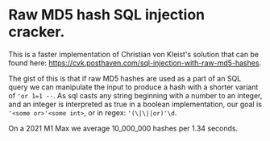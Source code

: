 # Raw MD5 hash SQL injection cracker. 

This is a faster implementation of Christian von Kleist's solution that can be found here: https://cvk.posthaven.com/sql-injection-with-raw-md5-hashes.

The gist of this is that if raw MD5 hashes are used as a part of an SQL query we can manipulate the input to produce a hash with a shorter variant of `'or 1=1 --`. 
As sql casts any string beginning with a number to an integer, and an integer is interpreted as true in a boolean implementation, our goal is `'<some or>'<some int>`, or in regex: `'(\|\||or)'\d`.

On a 2021 M1 Max we average 10_000_000 hashes per 1.34 seconds.

